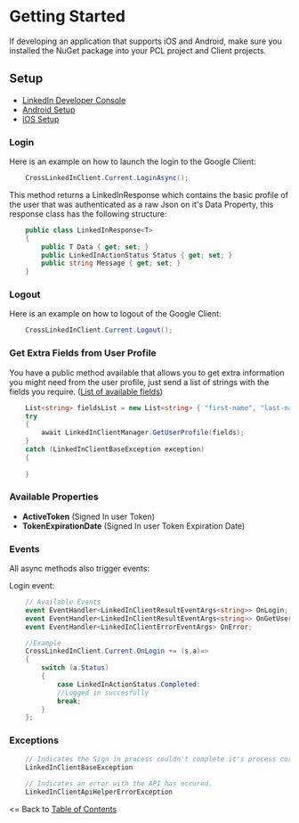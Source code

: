 # Getting Started

If developing an application that supports iOS and Android, make sure you installed the NuGet package into your PCL project and Client projects.

## Setup
* [LinkedIn Developer Console](LinkedInDeveloperConsoleSetup.md)
* [Android Setup](AndroidSetup.md)
* [iOS Setup](iOSSetup.md)

### Login

Here is an example on how to launch the login to the Google Client:

```cs
    CrossLinkedInClient.Current.LoginAsync();
```

This method returns a LinkedInResponse<string> which contains the basic profile of the user that was authenticated as a raw Json on it's Data Property, this response class has the following structure:
```cs
    public class LinkedInResponse<T>
    {
        public T Data { get; set; }
        public LinkedInActionStatus Status { get; set; }
        public string Message { get; set; }
    }
```

### Logout

Here is an example on how to logout of the Google Client:

```cs
    CrossLinkedInClient.Current.Logout();
```

### Get Extra Fields from User Profile
You have a public method available that allows you to get extra information you might need from the user profile, just send a list of strings with the fields you require. ([List of available fields](https://developer.linkedin.com/docs/fields/basic-profile))
```cs
    List<string> fieldsList = new List<string> { "first-name", "last-name", "email-address", "picture-url" };
    try
    {
        await LinkedInClientManager.GetUserProfile(fields);
    }
    catch (LinkedInClientBaseException exception)
    {
        
    }
```

### Available Properties
- **ActiveToken** (Signed In user Token)
- **TokenExpirationDate** (Signed In user Token Expiration Date)

### Events

All async methods also trigger events:

Login event:

```cs
    // Available Events
    event EventHandler<LinkedInClientResultEventArgs<string>> OnLogin;
    event EventHandler<LinkedInClientResultEventArgs<string>> OnGetUserProfile;
    event EventHandler<LinkedInClientErrorEventArgs> OnError;

    //Example
    CrossLinkedInClient.Current.OnLogin += (s,a)=> 
    {
        switch (a.Status)
        {
            case LinkedInActionStatus.Completed:
            //Logged in succesfully
            break;
        }
    };
```

### Exceptions
```cs
    // Indicates the Sign in process couldn't complete it's process correctly
    LinkedInClientBaseException
    
    // Indicates an error with the API has occured.
    LinkedInClientApiHelperErrorException
```

<= Back to [Table of Contents](../README.md)